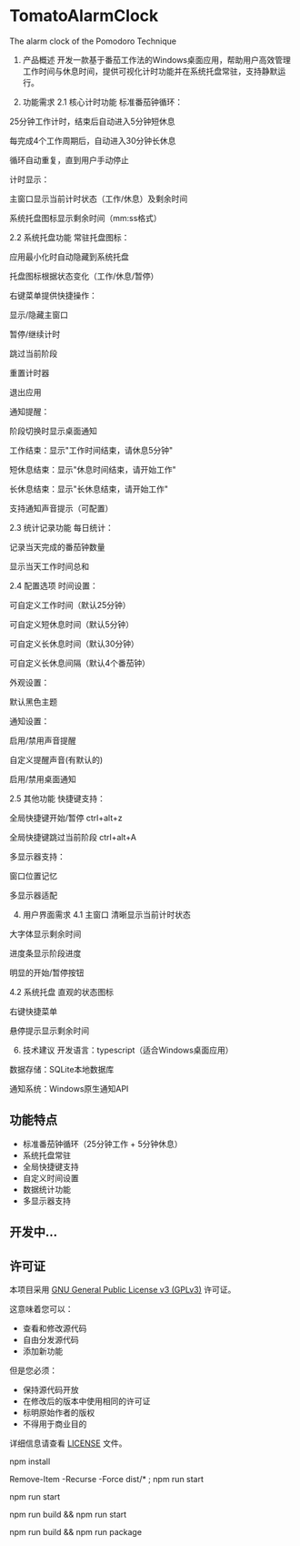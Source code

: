 # TomatoAlarmClock
The alarm clock of the Pomodoro Technique


1. 产品概述
开发一款基于番茄工作法的Windows桌面应用，帮助用户高效管理工作时间与休息时间，提供可视化计时功能并在系统托盘常驻，支持静默运行。

2. 功能需求
2.1 核心计时功能
标准番茄钟循环：

25分钟工作计时，结束后自动进入5分钟短休息

每完成4个工作周期后，自动进入30分钟长休息

循环自动重复，直到用户手动停止

计时显示：

主窗口显示当前计时状态（工作/休息）及剩余时间

系统托盘图标显示剩余时间（mm:ss格式）


2.2 系统托盘功能
常驻托盘图标：

应用最小化时自动隐藏到系统托盘

托盘图标根据状态变化（工作/休息/暂停）

右键菜单提供快捷操作：

显示/隐藏主窗口

暂停/继续计时

跳过当前阶段

重置计时器

退出应用

通知提醒：

阶段切换时显示桌面通知

工作结束：显示"工作时间结束，请休息5分钟"

短休息结束：显示"休息时间结束，请开始工作"

长休息结束：显示"长休息结束，请开始工作"

支持通知声音提示（可配置）

2.3 统计记录功能
每日统计：

记录当天完成的番茄钟数量

显示当天工作时间总和


2.4 配置选项
时间设置：

可自定义工作时间（默认25分钟）

可自定义短休息时间（默认5分钟）

可自定义长休息时间（默认30分钟）

可自定义长休息间隔（默认4个番茄钟）

外观设置：

默认黑色主题

通知设置：

启用/禁用声音提醒

自定义提醒声音(有默认的)

启用/禁用桌面通知

2.5 其他功能
快捷键支持：

全局快捷键开始/暂停 ctrl+alt+z

全局快捷键跳过当前阶段 ctrl+alt+A


多显示器支持：

窗口位置记忆

多显示器适配

4. 用户界面需求
4.1 主窗口
清晰显示当前计时状态

大字体显示剩余时间

进度条显示阶段进度

明显的开始/暂停按钮

4.2 系统托盘
直观的状态图标

右键快捷菜单

悬停提示显示剩余时间

6. 技术建议
开发语言：typescript（适合Windows桌面应用）

数据存储：SQLite本地数据库

通知系统：Windows原生通知API

## 功能特点

- 标准番茄钟循环（25分钟工作 + 5分钟休息）
- 系统托盘常驻
- 全局快捷键支持
- 自定义时间设置
- 数据统计功能
- 多显示器支持

## 开发中...

## 许可证

本项目采用 [GNU General Public License v3 (GPLv3)](LICENSE) 许可证。

这意味着您可以：
- 查看和修改源代码
- 自由分发源代码
- 添加新功能

但是您必须：
- 保持源代码开放
- 在修改后的版本中使用相同的许可证
- 标明原始作者的版权
- 不得用于商业目的

详细信息请查看 [LICENSE](LICENSE) 文件。

npm install

Remove-Item -Recurse -Force dist/* ; npm run start

npm run start

npm run build && npm run start

npm run build && npm run package